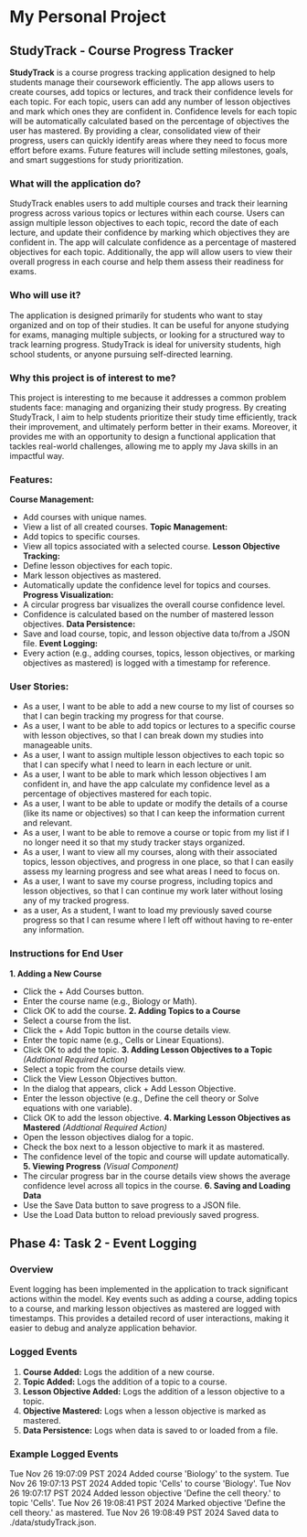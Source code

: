 # My Personal Project
##  StudyTrack - Course Progress Tracker

**StudyTrack** is a course progress tracking application designed to help students manage their coursework efficiently. The app allows users to create courses, add topics or lectures, and track their confidence levels for each topic. For each topic, users can add any number of lesson objectives and mark which ones they are confident in. Confidence levels for each topic will be automatically calculated based on the percentage of objectives the user has mastered. By providing a clear, consolidated view of their progress, users can quickly identify areas where they need to focus more effort before exams. Future features will include setting milestones, goals, and smart suggestions for study prioritization.

### What will the application do?
StudyTrack enables users to add multiple courses and track their learning progress across various topics or lectures within each course. Users can assign multiple lesson objectives to each topic, record the date of each lecture, and update their confidence by marking which objectives they are confident in. The app will calculate confidence as a percentage of mastered objectives for each topic. Additionally, the app will allow users to view their overall progress in each course and help them assess their readiness for exams.

### Who will use it?
The application is designed primarily for students who want to stay organized and on top of their studies. It can be useful for anyone studying for exams, managing multiple subjects, or looking for a structured way to track learning progress. StudyTrack is ideal for university students, high school students, or anyone pursuing self-directed learning.

### Why this project is of interest to me?
This project is interesting to me because it addresses a common problem students face: managing and organizing their study progress. By creating StudyTrack, I aim to help students prioritize their study time efficiently, track their improvement, and ultimately perform better in their exams. Moreover, it provides me with an opportunity to design a functional application that tackles real-world challenges, allowing me to apply my Java skills in an impactful way.

### Features:
**Course Management:** 
- Add courses with unique names.
- View a list of all created courses.
**Topic Management:**
- Add topics to specific courses.
- View all topics associated with a selected course.
**Lesson Objective Tracking:**
- Define lesson objectives for each topic.
- Mark lesson objectives as mastered.
- Automatically update the confidence level for topics and courses.
**Progress Visualization:**
- A circular progress bar visualizes the overall course confidence level.
- Confidence is calculated based on the number of mastered lesson objectives.
**Data Persistence:**
- Save and load course, topic, and lesson objective data to/from a JSON file.
**Event Logging:**
- Every action (e.g., adding courses, topics, lesson objectives, or marking objectives as mastered) is logged with a timestamp for reference.

### User Stories:
- As a user, I want to be able to add a new course to my list of courses so that I can begin tracking my progress for that course.
- As a user, I want to be able to add topics or lectures to a specific course with lesson objectives, so that I can break down my studies into manageable units.
- As a user, I want to assign multiple lesson objectives to each topic so that I can specify what I need to learn in each lecture or unit.
- As a user, I want to be able to mark which lesson objectives I am confident in, and have the app calculate my confidence level as a percentage of objectives mastered for each topic.
- As a user, I want to be able to update or modify the details of a course (like its name or objectives) so that I can keep the information current and relevant.
- As a user, I want to be able to remove a course or topic from my list if I no longer need it so that my study tracker stays organized.
- As a user, I want to view all my courses, along with their associated topics, lesson objectives, and progress in one place, so that I can easily assess my learning progress and see what areas I need to focus on.
- As a user, I want to save my course progress, including topics and lesson objectives, so that I can continue my work later without losing any of my tracked progress.
- as a user, As a student, I want to load my previously saved course progress so that I can resume where I left off without having to re-enter any information.


### Instructions for End User
**1. Adding a New Course**
- Click the + Add Courses button.
- Enter the course name (e.g., Biology or Math).
- Click OK to add the course.
**2. Adding Topics to a Course**
- Select a course from the list.
- Click the + Add Topic button in the course details view.
- Enter the topic name (e.g., Cells or Linear Equations).
- Click OK to add the topic.
**3. Adding Lesson Objectives to a Topic** *(Addtional Required Action)*
- Select a topic from the course details view.
- Click the View Lesson Objectives button.
- In the dialog that appears, click + Add Lesson Objective.
- Enter the lesson objective (e.g., Define the cell theory or Solve equations with one variable).
- Click OK to add the lesson objective.
**4. Marking Lesson Objectives as Mastered** *(Addtional Required Action)*
- Open the lesson objectives dialog for a topic.
- Check the box next to a lesson objective to mark it as mastered.
- The confidence level of the topic and course will update automatically.
**5. Viewing Progress** *(Visual Component)*
- The circular progress bar in the course details view shows the average confidence level across all topics in the course.
**6. Saving and Loading Data**
- Use the Save Data button to save progress to a JSON file.
- Use the Load Data button to reload previously saved progress.

## **Phase 4: Task 2 - Event Logging**
### **Overview**
Event logging has been implemented in the application to track significant actions within the model. Key events such as adding a course, adding topics to a course, and marking lesson objectives as mastered are logged with timestamps. This provides a detailed record of user interactions, making it easier to debug and analyze application behavior.

### **Logged Events**
1. **Course Added:** Logs the addition of a new course.
2. **Topic Added:** Logs the addition of a topic to a course.
3. **Lesson Objective Added:** Logs the addition of a lesson objective to a topic.
4. **Objective Mastered:** Logs when a lesson objective is marked as mastered.
5. **Data Persistence:** Logs when data is saved to or loaded from a file.

### **Example Logged Events**
Tue Nov 26 19:07:09 PST 2024
Added course 'Biology' to the system.
Tue Nov 26 19:07:13 PST 2024
Added topic 'Cells' to course 'Biology'.
Tue Nov 26 19:07:17 PST 2024
Added lesson objective 'Define the cell theory.' to topic 'Cells'.
Tue Nov 26 19:08:41 PST 2024
Marked objective 'Define the cell theory.' as mastered.
Tue Nov 26 19:08:49 PST 2024
Saved data to ./data/studyTrack.json.